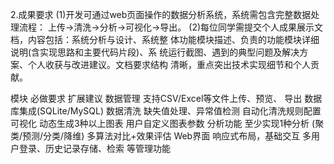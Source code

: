 2.成果要求
(1)开发可通过web页面操作的数据分析系统，系统需包含完整数据处理流程： 上传→清洗→分析→可视化→导出。
(2)每位同学需提交个人成果展示文档，内容包括：系统分析与设计、系统整 体功能模块描述、负责的功能模块详细说明(含实现思路和主要代码片段)、系 统运行截图、遇到的典型问题及解决方案、个人收获与改进建议。文档要求结构 清晰，重点突出技术实现细节和个人贡献。


模块	必做要求	扩展建议
数据管理	支持CSV/Excel等文件上传、预览、 导出	数据库集成(SQLite/MySQL)
数据清洗	缺失值处理、异常值检测	自动化清洗规则配置
可视化	动态生成3种以上图表	用户自定义图表参数
分析功能	至少实现1种分析
(聚类/预测/分类/降维)	多算法对比+效果评估
Web界面	响应式布局，基础交互	多用户登录、历史记录存储、检索 等管理功能
